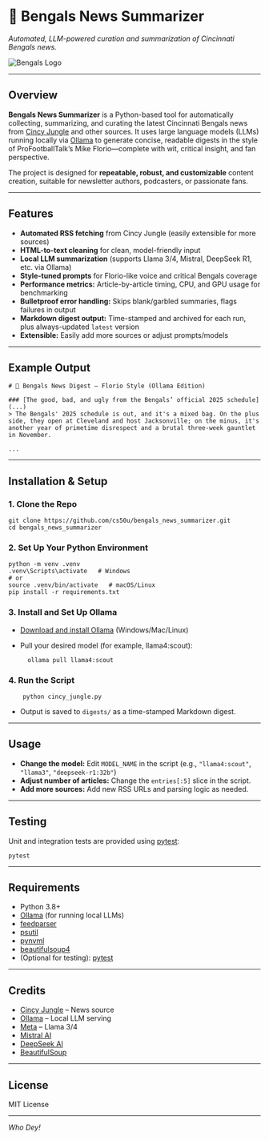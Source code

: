 # 🐅 Bengals News Summarizer

_Automated, LLM-powered curation and summarization of Cincinnati Bengals news._

![Bengals Logo](https://cdn.vox-cdn.com/community_logos/48495/cincyjungle_fave.png)

---

## Overview

**Bengals News Summarizer** is a Python-based tool for automatically collecting, summarizing, and curating the latest Cincinnati Bengals news from [Cincy Jungle](https://www.cincyjungle.com) and other sources. It uses large language models (LLMs) running locally via [Ollama](https://ollama.com/) to generate concise, readable digests in the style of ProFootballTalk’s Mike Florio—complete with wit, critical insight, and fan perspective.

The project is designed for **repeatable, robust, and customizable** content creation, suitable for newsletter authors, podcasters, or passionate fans.

---

## Features

- **Automated RSS fetching** from Cincy Jungle (easily extensible for more sources)
- **HTML-to-text cleaning** for clean, model-friendly input
- **Local LLM summarization** (supports Llama 3/4, Mistral, DeepSeek R1, etc. via Ollama)
- **Style-tuned prompts** for Florio-like voice and critical Bengals coverage
- **Performance metrics:** Article-by-article timing, CPU, and GPU usage for benchmarking
- **Bulletproof error handling:** Skips blank/garbled summaries, flags failures in output
- **Markdown digest output:** Time-stamped and archived for each run, plus always-updated `latest` version
- **Extensible:** Easily add more sources or adjust prompts/models

---

## Example Output

    # 🐅 Bengals News Digest – Florio Style (Ollama Edition)

    ### [The good, bad, and ugly from the Bengals’ official 2025 schedule](...)
    > The Bengals' 2025 schedule is out, and it's a mixed bag. On the plus side, they open at Cleveland and host Jacksonville; on the minus, it's another year of primetime disrespect and a brutal three-week gauntlet in November.

    ...

---

## Installation & Setup

### 1. Clone the Repo

    git clone https://github.com/cs50u/bengals_news_summarizer.git
    cd bengals_news_summarizer

### 2. Set Up Your Python Environment

    python -m venv .venv
    .venv\Scripts\activate   # Windows
    # or
    source .venv/bin/activate   # macOS/Linux
    pip install -r requirements.txt

### 3. Install and Set Up Ollama

- [Download and install Ollama](https://ollama.com/download) (Windows/Mac/Linux)
- Pull your desired model (for example, llama4:scout):

        ollama pull llama4:scout

### 4. Run the Script

        python cincy_jungle.py

- Output is saved to `digests/` as a time-stamped Markdown digest.

---

## Usage

- **Change the model:** Edit `MODEL_NAME` in the script (e.g., `"llama4:scout"`, `"llama3"`, `"deepseek-r1:32b"`)
- **Adjust number of articles:** Change the `entries[:5]` slice in the script.
- **Add more sources:** Add new RSS URLs and parsing logic as needed.

---

## Testing

Unit and integration tests are provided using [pytest](https://docs.pytest.org/):

    pytest

---

## Requirements

- Python 3.8+
- [Ollama](https://ollama.com/) (for running local LLMs)
- [feedparser](https://pypi.org/project/feedparser/)
- [psutil](https://pypi.org/project/psutil/)
- [pynvml](https://pypi.org/project/pynvml/)
- [beautifulsoup4](https://pypi.org/project/beautifulsoup4/)
- (Optional for testing): [pytest](https://pypi.org/project/pytest/)

---

## Credits

- [Cincy Jungle](https://www.cincyjungle.com) – News source
- [Ollama](https://ollama.com) – Local LLM serving
- [Meta](https://ai.meta.com/llama/) – Llama 3/4
- [Mistral AI](https://mistral.ai/)
- [DeepSeek AI](https://deepseek.com/)
- [BeautifulSoup](https://www.crummy.com/software/BeautifulSoup/)

---

## License

MIT License

---

_Who Dey!_
